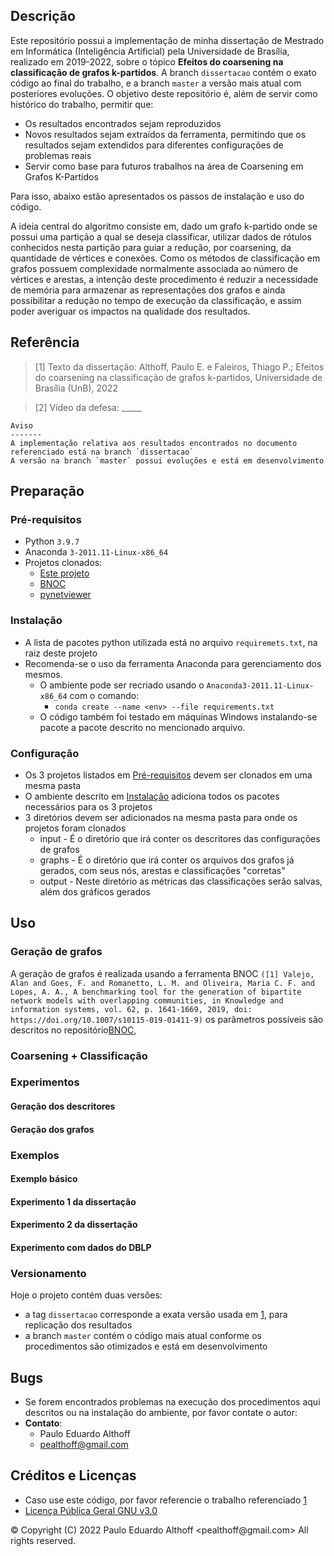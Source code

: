 ## Descrição

Este repositório possui a implementação de minha dissertação de Mestrado em Informática (Inteligência Artificial) pela Universidade de Brasília, realizado em 2019-2022, sobre o tópico **Efeitos do coarsening na classificação de grafos k-partidos**.
A branch `dissertacao` contém o exato código ao final do trabalho, e a branch `master` a versão mais atual com posteriores evoluções.
O objetivo deste repositório é, além de servir como histórico do trabalho, permitir que:
  - Os resultados encontrados sejam reproduzidos
  - Novos resultados sejam extraídos da ferramenta, permitindo que os resultados sejam extendidos para diferentes configurações de problemas reais
  - Servir como base para futuros trabalhos na área de Coarsening em Grafos K-Partidos

Para isso, abaixo estão apresentados os passos de instalação e uso do código.

A ideia central do algoritmo consiste em, dado um grafo k-partido onde se possui uma partição a qual se deseja classificar, utilizar dados de rótulos conhecidos nesta partição para guiar a redução, por coarsening, da quantidade de vértices e conexões. Como os métodos de classificação em grafos possuem complexidade normalmente associada ao número de vértices e arestas, a intenção deste procedimento é reduzir a necessidade de memória para armazenar as representações dos grafos e ainda possibilitar a redução no tempo de execução da classificação, e assim poder averiguar os impactos na qualidade dos resultados.


## Referência

>[1] Texto da dissertação: Althoff, Paulo E. e Faleiros, Thiago P.; Efeitos do coarsening na classificação de grafos k-partidos, Universidade de Brasília (UnB), 2022

>[2] Vídeo da defesa: _____


```
Aviso
-------
A implementação relativa aos resultados encontrados no documento referenciado está na branch `dissertacao`
A versão na branch `master` possui evoluções e está em desenvolvimento
```


## Preparação
### Pré-requisitos

- Python `3.9.7`
- Anaconda `3-2011.11-Linux-x86_64`
- Projetos clonados:
  - [Este projeto](https://github.com/pealthoff/CoarseKlass)
  - [BNOC](https://github.com/alanvalejo/bnoc)
  - [pynetviewer](https://github.com/alanvalejo/pynetviewer)


### Instalação

- A lista de pacotes python utilizada está no arquivo `requiremets.txt`, na raiz deste projeto
- Recomenda-se o uso da ferramenta Anaconda para gerenciamento dos mesmos.
  - O ambiente pode ser recriado usando o `Anaconda3-2011.11-Linux-x86_64` com o comando:
    - `conda create --name <env> --file requirements.txt` 
  - O código também foi testado em máquinas Windows instalando-se pacote a pacote descrito no mencionado arquivo.

### Configuração

- Os 3 projetos listados em [Pré-requisitos]() devem ser clonados em uma mesma pasta
- O ambiente descrito em [Instalação]() adiciona todos os pacotes necessários para os 3 projetos
- 3 diretórios devem ser adicionados na mesma pasta para onde os projetos foram clonados
  - input - É o diretório que irá conter os descritores das configurações de grafos
  - graphs - É o diretório que irá conter os arquivos dos grafos já gerados, com seus nós, arestas e classificações "corretas"
  - output - Neste diretório as métricas das classificações serão salvas, além dos gráficos gerados

## Uso

### Geração de grafos

A geração de grafos é realizada usando a ferramenta BNOC `([1] Valejo, Alan and Goes, F. and Romanetto, L. M. and Oliveira, Maria C. F. and Lopes, A. A., A benchmarking tool for the generation of bipartite network models with overlapping communities, in Knowledge and information systems, vol. 62, p. 1641-1669, 2019, doi: https://doi.org/10.1007/s10115-019-01411-9)` os parâmetros possíveis são descritos no repositório[BNOC](https://github.com/alanvalejo/bnoc),

### Coarsening + Classificação

### Experimentos

#### Geração dos descritores

#### Geração dos grafos

### Exemplos

#### Exemplo básico

#### Experimento 1 da dissertação
#### Experimento 2 da dissertação
#### Experimento com dados do DBLP

### Versionamento

Hoje o projeto contém duas versões:
  - a tag `dissertacao` corresponde a exata versão usada em [1](https://github.com/pealthoff/CoarseKlass/edit/master/README.md#refer%C3%AAncia), para replicação dos resultados
  - a branch `master` contém o código mais atual conforme os procedimentos são otimizados e está em desenvolvimento


## Bugs

- Se forem encontrados problemas na execução dos procedimentos aqui descritos ou na instalação do ambiente, por favor contate o autor:
- **Contato**:
  - Paulo Eduardo Althoff
  - pealthoff@gmail.com

## Créditos e Licenças

- Caso use este código, por favor referencie o trabalho referenciado [1](https://github.com/pealthoff/CoarseKlass/edit/master/README.md#refer%C3%AAncia)
- [Licença Pública Geral GNU v3.0](https://www.gnu.org/licenses/gpl-3.0.pt-br.html)


<div class="footer"> &copy; Copyright (C) 2022 Paulo Eduardo Althoff &lt;pealthoff@gmail.com&gt; All rights reserved.</div>
